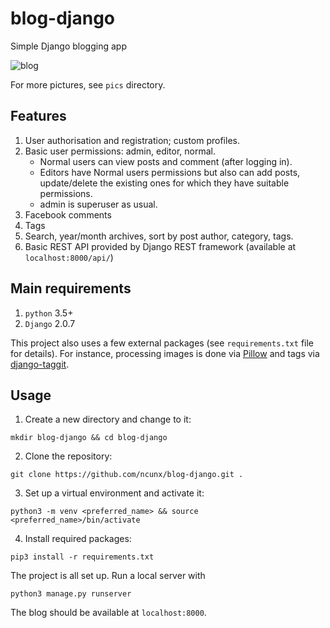 # blog-django
Simple Django blogging app

 ![blog](https://github.com/ncunx/blog-django/blob/master/pics/main.png)

For more pictures, see `pics` directory.

Features
--------

1. User authorisation and registration; custom profiles.
2. Basic user permissions: admin, editor, normal.
	- Normal users can view posts and comment (after logging in).
	- Editors have Normal users permissions but also can add posts, update/delete the existing ones for which they have suitable permissions.
	- admin is superuser as usual.
3. Facebook comments
4. Tags
5. Search, year/month archives, sort by post author, category, tags.
6. Basic REST API provided by Django REST framework (available at `localhost:8000/api/`) 

Main requirements
------------

1. `python` 3.5+
2. `Django` 2.0.7

This project also uses a few external packages (see `requirements.txt` file for details). 
For instance, processing images is done via [Pillow](https://github.com/python-pillow/Pillow) and tags via [django-taggit](https://github.com/alex/django-taggit).


Usage
-----

1. Create a new directory and change to it:

`mkdir blog-django && cd blog-django`

2. Clone the repository:

`git clone https://github.com/ncunx/blog-django.git .`

3. Set up a virtual environment and activate it:

`python3 -m venv <preferred_name> && source <preferred_name>/bin/activate`

4. Install required packages:

`pip3 install -r requirements.txt`

The project is all set up. Run a local server with

`python3 manage.py runserver`

The blog should be available at `localhost:8000`.
